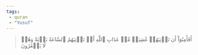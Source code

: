 ```yaml
---
tags: 
 - quran 
 - "Yusuf"
---
```


> أَفَأَمِنُوٓاْ أَن تَأۡتِيَهُمۡ غَٰشِيَةٞ مِّنۡ عَذَابِ ٱللَّهِ أَوۡ تَأۡتِيَهُمُ ٱلسَّاعَةُ بَغۡتَةٗ وَهُمۡ لَا يَشۡعُرُونَ
